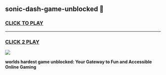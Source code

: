 
## sonic-dash-game-unblocked 👋
<h3>
<a href="https://premium.freeplayer.one?title=sonic-dash-game-unblocked&ref=14F">CLICK TO PLAY</a></h3>
<hr>

<h3>
<a href="https://premium.freeplayer.one?title=sonic-dash-game-unblocked&ref=14F">CLICK 2 PLAY</a>
  
</h3>

<a href="https://premium.freeplayer.one?title=sonic-dash-game-unblocked&ref=12F/"><img src="https://clearcache.store/games.png"></a>


**worlds hardest game unblocked: Your Gateway to Fun and Accessible Online Gaming**
